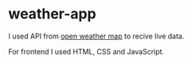 # weather-app
I used API from <a href="https://openweathermap.org/api">open weather map</a> to recive live data.
<p>For frontend I used HTML, CSS and JavaScript.</p>
